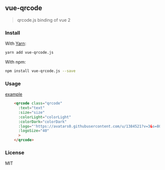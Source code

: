 ## vue-qrcode

> qrcode.js binding of vue 2

### Install

With [Yarn](https://yarnpkg.com):
```bash
yarn add vue-qrcode.js
```

With npm:
```bash
npm install vue-qrcode.js --save
```

### Usage
[example](https://wangbinyq.github.io/vue-qrcode.js/test/)

```html
    <qrcode class="qrcode"
      :text="text"
      :size="size"
      :colorLight="colorLight"
      :colorDark="colorDark"
      :logo="'https://avatars0.githubusercontent.com/u/1384521?v=3&s=80'"
      :logoSize="40"
      >
    </qrcode>
```

### License
MIT